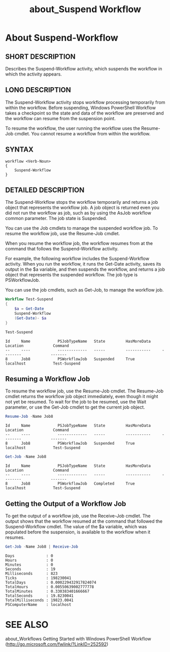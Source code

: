 ﻿---
ms.date:  06/09/2017
schema:  2.0.0
keywords:  powershell,cmdlet
title:  about_Suspend Workflow
---
# About Suspend-Workflow

## SHORT DESCRIPTION

Describes the Suspend-Workflow activity, which suspends
the workflow in which the activity appears.

## LONG DESCRIPTION

The Suspend-Workflow activity stops workflow processing
temporarily from within the workflow. Before suspending,
Windows PowerShell Workflow takes a checkpoint so the state
and data of the workflow are preserved and the workflow can
resume from the suspension point.

To resume the workflow, the user running the workflow
uses the Resume-Job cmdlet. You cannot resume a workflow
from within the workflow.

## SYNTAX

```
workflow <Verb-Noun>
{
    Suspend-Workflow
}
```

## DETAILED DESCRIPTION

The Suspend-Workflow stops the  workflow temporarily and
returns a job object that represents the workflow job. A
job object is returned even you did not run the workflow
as job, such as by using the AsJob workflow common parameter.
The job state is Suspended.

You can use the Job cmdlets to manage the suspended workflow
job. To resume the workflow job, use the Resume-Job cmdlet.

When you resume the workflow job, the workflow resumes from
at the command that follows the Suspend-Workflow activity.

For example, the following workflow includes the
Suspend-Workflow activity. When you run the workflow, it runs
the Get-Date activity, saves its output in the $a variable,
and then suspends the workflow, and returns a job object
that represents the suspended workflow. The job type is
PSWorkflowJob.

You can use the job cmdlets, such as Get-Job, to manage
the workflow job.

```powershell
Workflow Test-Suspend
{
    $a = Get-Date
    Suspend-Workflow
    (Get-Date)- $a
}

Test-Suspend
```

```output
Id     Name            PSJobTypeName   State         HasMoreData     Location             Command
--     ----            -------------   -----         -----------     --------             -------
8      Job8            PSWorkflowJob   Suspended     True            localhost            Test-Suspend
```

## Resuming a Workflow Job

To resume the workflow job, use the Resume-Job cmdlet.
The Resume-Job cmdlet returns the workflow job object
immediately, even though it might not yet be resumed.
To wait for the job to be resumed, use the Wait
parameter, or use the Get-Job cmdlet to get the current
job object.

```powershell
Resume-Job -Name Job8
```

```output
Id     Name            PSJobTypeName   State         HasMoreData     Location             Command
--     ----            -------------   -----         -----------     --------             -------
8      Job8            PSWorkflowJob   Suspended     True            localhost            Test-Suspend
```

```powershell
Get-Job -Name Job8
```

```output
Id     Name            PSJobTypeName   State         HasMoreData     Location             Command
--     ----            -------------   -----         -----------     --------             -------
8      Job8            PSWorkflowJob   Completed     True            localhost            Test-Suspend
```

## Getting the Output of a Workflow Job

To get the output of a workflow job, use the Receive-Job
cmdlet. The output shows that the workflow resumed at the
command that followed the Suspend-Workflow cmdlet. The value
of the $a variable, which was populated before the suspension,
is available to the workflow when it resumes.

```powershell
Get-Job -Name Job8 | Receive-Job
```

```output
Days              : 0
Hours             : 0
Minutes           : 0
Seconds           : 19
Milliseconds      : 823
Ticks             : 198230041
TotalDays         : 0.000229432917824074
TotalHours        : 0.00550639002777778
TotalMinutes      : 0.330383401666667
TotalSeconds      : 19.8230041
TotalMilliseconds : 19823.0041
PSComputerName    : localhost
```

# SEE ALSO

about_Workflows
Getting Started with Windows PowerShell Workflow (http://go.microsoft.com/fwlink/?LinkID=252592)